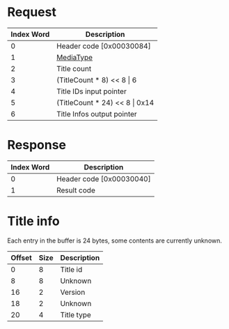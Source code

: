 # Request

| Index Word | Description                                           |
|------------|-------------------------------------------------------|
| 0          | Header code \[0x00030084\]                            |
| 1          | [MediaType](Filesystem_services#MediaType "wikilink") |
| 2          | Title count                                           |
| 3          | (TitleCount \* 8) \<\< 8 \| 6                         |
| 4          | Title IDs input pointer                               |
| 5          | (TitleCount \* 24) \<\< 8 \| 0x14                     |
| 6          | Title Infos output pointer                            |

# Response

| Index Word | Description                |
|------------|----------------------------|
| 0          | Header code \[0x00030040\] |
| 1          | Result code                |

# Title info

Each entry in the buffer is 24 bytes, some contents are currently
unknown.

| Offset | Size | Description |
|--------|------|-------------|
| 0      | 8    | Title id    |
| 8      | 8    | Unknown     |
| 16     | 2    | Version     |
| 18     | 2    | Unknown     |
| 20     | 4    | Title type  |